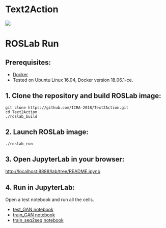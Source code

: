# Text2Action
<a href="#roslab-run"><img src="https://img.shields.io/badge/ROSLab-run-brightgreen.svg"></a>

# ROSLab Run

## Prerequisites:
* [Docker](https://www.docker.com/)
* Tested on Ubuntu Linux 16.04, Docker version 18.06.1-ce.

## 1. Clone the repository and build ROSLab image:
```
git clone https://github.com/ICRA-2018/Text2Action.git
cd Text2Action
./roslab_build
```
## 2. Launch ROSLab image:
```
./roslab_run
```
## 3. Open JupyterLab in your browser:
[http://localhost:8888/lab/tree/README.ipynb](http://localhost:8888/lab/tree/README.ipynb)

## 4. Run in JupyterLab:

Open a test notebook and run all the cells.

* [test_GAN notebook](exec/test_GAN.ipynb)
* [train_GAN notebook](exec/train_GAN.ipynb)
* [train_seq2seq notebook](exec/train_seq2seq.ipynb)
